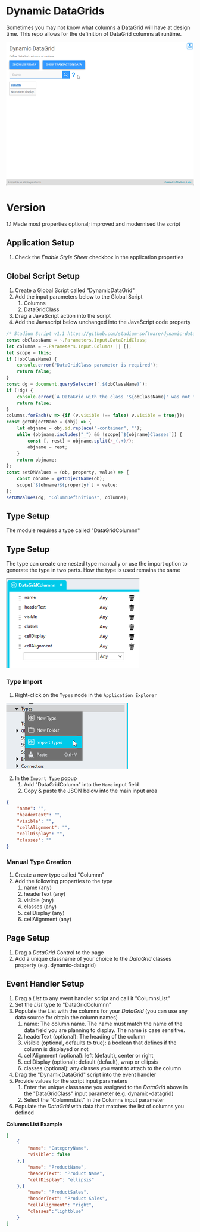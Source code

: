 # Dynamic DataGrids

Sometimes you may not know what columns a DataGrid will have at design time. This repo allows for the definition of DataGrid columns at runtime. 

![](images/view.gif)

# Version 
1.1 Made most properties optional; improved and modernised the script

## Application Setup
1. Check the *Enable Style Sheet* checkbox in the application properties

## Global Script Setup
1. Create a Global Script called "DynamicDataGrid"
2. Add the input parameters below to the Global Script
   1. Columns
   2. DataGridClass
3. Drag a JavaScript action into the script
4. Add the Javascript below unchanged into the JavaScript code property
```javascript
/* Stadium Script v1.1 https://github.com/stadium-software/dynamic-datagrid */
const obClassName = ~.Parameters.Input.DataGridClass;
let columns = ~.Parameters.Input.Columns || [];
let scope = this;
if (!obClassName) {
    console.error("DataGridClass parameter is required");
    return false;
}
const dg = document.querySelector(`.${obClassName}`);
if (!dg) {
    console.error(`A DataGrid with the class '${obClassName}' was not found`);
    return false;
}
columns.forEach(v => {if (v.visible !== false) v.visible = true;});
const getObjectName = (obj) => {
    let objname = obj.id.replace("-container", "");
    while (objname.includes("_") && !scope[`${objname}Classes`]) {
        const [, rest] = objname.split(/_(.+)/);
        objname = rest;
    }
    return objname;
};
const setDMValues = (ob, property, value) => {
    const obname = getObjectName(ob);
    scope[`${obname}${property}`] = value;
};
setDMValues(dg, "ColumnDefinitions", columns);
```

## Type Setup
The module requires a type called "DataGridColumnn"

## Type Setup
The type can create one nested type manually or use the import option to generate the type in two parts. How the type is used remains the same

![](images/columns-type.png)

### Type Import
1. Right-click on the `Types` node in the `Application Explorer`

![](images/TypeImport.png)

2. In the `Import Type` popup
    1. Add "DataGridColumn" into the `Name` input field
    2. Copy & paste the JSON below into the main input area

```json
{
    "name": "",
    "headerText": "",
    "visible": "",
    "cellAlignment": "",
    "cellDisplay": "",
    "classes": ""
}
```

### Manual Type Creation
1. Create a new type called "Columnn"
2. Add the following properties to the type
   1. name (any)
   2. headerText (any)
   3. visible (any)
   4. classes (any)
   5. cellDisplay (any)
   6. cellAlignment (any)

## Page Setup
1. Drag a *DataGrid* Control to the page
2. Add a unique classname of your choice to the *DataGrid* classes property (e.g. dynamic-datagrid)

## Event Handler Setup
1. Drag a *List* to any event handler script and call it "ColumnsList"
2. Set the *List* type to "DataGridColumnn"
3. Populate the List with the columns for your *DataGrid* (you can use any data source for obtain the column names)
   1. name: The column name. The name must match the name of the data field you are planning to display. The name is case sensitive. 
   2. headerText (optional): The heading of the column
   3. visible (optional, defaults to true): a boolean that defines if the column is displayed or not
   4. cellAlignment (optional): left (default), center or right
   5. cellDisplay (optional): default (default), wrap or ellipsis
   6. classes (optional): any classes you want to attach to the column
4. Drag the "DynamicDataGrid" script into the event handler
5. Provide values for the script input parameters
   1. Enter the unique classname you assigned to the *DataGrid* above in the "DataGridClass" input parameter (e.g. dynamic-datagrid)
   2. Select the "ColumnsList" in the Columns input parameter
6. Populate the *DataGrid* with data that matches the list of columns you defined

**Columns List Example**
```json
[
    {
        "name": "CategoryName",
        "visible": false
    },{
        "name": "ProductName",
        "headerText": "Product Name",
        "cellDisplay": "ellipsis"
    },{
        "name": "ProductSales",
        "headerText": "Product Sales",
        "cellAlignment": "right",
        "classes":"lightblue"
    }
]
```